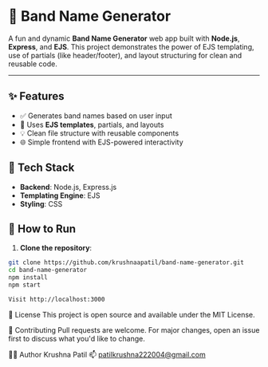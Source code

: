 # 🎸 Band Name Generator

A fun and dynamic **Band Name Generator** web app built with **Node.js**, **Express**, and **EJS**. This project demonstrates the power of EJS templating, use of partials (like header/footer), and layout structuring for clean and reusable code.

---

## ✨ Features

- ✅ Generates band names based on user input
- 🧩 Uses **EJS templates**, partials, and layouts
- 💡 Clean file structure with reusable components
- 🌐 Simple frontend with EJS-powered interactivity


## 🧰 Tech Stack

- **Backend**: Node.js, Express.js
- **Templating Engine**: EJS
- **Styling**: CSS


## 🚀 How to Run

1. **Clone the repository**:
 ```bash
 git clone https://github.com/krushnaapatil/band-name-generator.git
 cd band-name-generator
 npm install
 npm start

Visit http://localhost:3000
```

📜 License
This project is open source and available under the MIT License.

🤝 Contributing
Pull requests are welcome. For major changes, open an issue first to discuss what you'd like to change.

🙋‍♂️ Author
Krushna Patil
📫 patilkrushna222004@gmail.com

